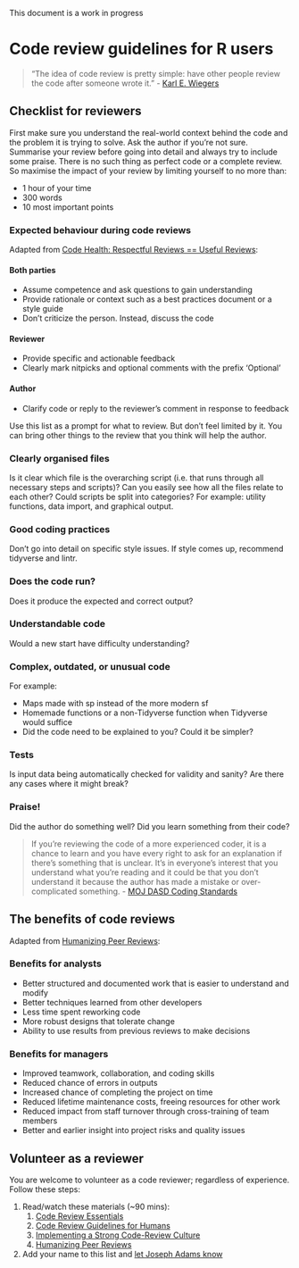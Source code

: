 This document is a work in progress

# Code review guidelines for R users

> “The idea of code review is pretty simple: have other people review the code after someone wrote it.” - [Karl E. Wiegers](https://egoless.tech/code-review-essentials/)

## Checklist for reviewers
First make sure you understand the real-world context behind the code and the problem it is trying to solve. Ask the author if you’re not sure. Summarise your review before going into detail and always try to include some praise. There is no such thing as perfect code or a complete review. So maximise the impact of your review by limiting yourself to no more than:
* 1 hour of your time
* 300 words
* 10 most important points

### Expected behaviour during code reviews
Adapted from [Code Health: Respectful Reviews == Useful Reviews](https://web.archive.org/web/20201106154227/https:/testing.googleblog.com/2019/11/code-health-respectful-reviews-useful.html):

#### Both parties
* Assume competence and ask questions to gain understanding
* Provide rationale or context such as a best practices document or a style guide
* Don’t criticize the person. Instead, discuss the code

#### Reviewer
* Provide specific and actionable feedback
* Clearly mark nitpicks and optional comments with the prefix ‘Optional’

#### Author
* Clarify code or reply to the reviewer’s comment in response to feedback

Use this list as a prompt for what to review. But don’t feel limited by it. You can bring other things to the review that you think will help the author.

### Clearly organised files
Is it clear which file is the overarching script (i.e. that runs through all necessary steps and scripts)? Can you easily see how all the files relate to each other? Could scripts be split into categories? For example: utility functions, data import, and graphical output.

### Good coding practices
Don’t go into detail on specific style issues. If style comes up, recommend tidyverse and lintr.

### Does the code run?
Does it produce the expected and correct output?

### Understandable code
Would a new start have difficulty understanding?

### Complex, outdated, or unusual code
For example:
* Maps made with sp instead of the more modern sf
* Homemade functions or a non-Tidyverse function when Tidyverse would suffice
* Did the code need to be explained to you? Could it be simpler?

### Tests
Is input data being automatically checked for validity and sanity?
Are there any cases where it might break?

### Praise!
Did the author do something well?
Did you learn something from their code?

> If you’re reviewing the code of a more experienced coder, it is a chance to learn and you have every right to ask for an explanation if there’s something that is unclear. It’s in everyone’s interest that you understand what you’re reading and it could be that you don’t understand it because the author has made a mistake or over-complicated something. - [MOJ DASD Coding Standards](https://moj-analytical-services.github.io/our-coding-standards/)

## The benefits of code reviews
Adapted from [Humanizing Peer Reviews](https://web.archive.org/web/20200923160357/https:/www.processimpact.com/articles/humanizing_reviews.pdf):

### Benefits for analysts
* Better structured and documented work that is easier to understand and modify
* Better techniques learned from other developers
* Less time spent reworking code
* More robust designs that tolerate change
* Ability to use results from previous reviews to make decisions

### Benefits for managers
* Improved teamwork, collaboration, and coding skills
* Reduced chance of errors in outputs
* Increased chance of completing the project on time
* Reduced lifetime maintenance costs, freeing resources for other work
* Reduced impact from staff turnover through cross-training of team members
* Better and earlier insight into project risks and quality issues

## Volunteer as a reviewer
You are welcome to volunteer as a code reviewer; regardless of experience. Follow these steps:
1. Read/watch these materials (~90 mins):
    1. [Code Review Essentials](https://egoless.tech/code-review-essentials/)
    1. [Code Review Guidelines for Humans](https://phauer.com/2018/code-review-guidelines/)
    1. [Implementing a Strong Code-Review Culture](https://www.youtube.com/watch?v=PJjmw9TRB7s)
    1. [Humanizing Peer Reviews](https://web.archive.org/web/20200923160357/https:/www.processimpact.com/articles/humanizing_reviews.pdf)
1. Add your name to this list and [let Joseph Adams know](mailto:joseph.adams@nrscotland.gov.uk)
